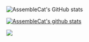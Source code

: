 ![AssembleCat's GitHub stats](https://github-readme-stats.vercel.app/api?username=AssembleCat&show_icons=true&theme=radical)

[![AssembleCat's github stats](https://github-readme-stats.vercel.app/api/top-langs/?username=AssembleCat&show_icons=true&hide_border=true&title_color=004386&icon_color=004386&layout=compact)](https://github.com/AssembleCat)

<a href="https://www.notion.so/In-My-Brain-6048496dc81b453aa9aeee5ab859802a" target="_blank"><img src="https://img.shields.io/badge/Notion Blog-000000?style=flat-square&logo=Notion&logoColor=white"/></a>
